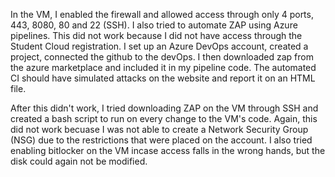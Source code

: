 In the VM, I enabled the firewall and allowed access through only 4 ports, 443, 8080, 80 and 22 (SSH). I also tried to automate ZAP using Azure pipelines. This did not work because I did not have access through the Student Cloud registration. I set up an Azure DevOps account, created a project, connected the github to the devOps. I then downloaded zap from the azure marketplace and included it in my pipeline code. The automated CI should have simulated attacks on the website and report it on an HTML file.

After this didn't work, I tried downloading ZAP on the VM through SSH and created a bash script to run on every change to the VM's code. Again, this did not work becuase I was not able to create a Network Security Group (NSG) due to the restrictions that were placed on the account. I also tried enabling bitlocker on the VM incase access falls in the wrong hands, but the disk could again not be modified.

